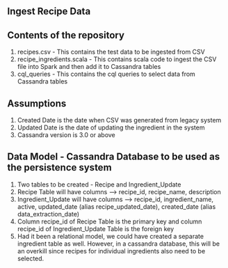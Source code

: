 ## Ingest Recipe Data

## Contents of the repository
1. recipes.csv - This contains the test data to be ingested from CSV
2. recipe_ingredients.scala - This contains scala code to ingest the CSV file into Spark and then add it to Cassandra tables
3. cql_queries - This contains the cql queries to select data from Cassandra tables

## Assumptions
1. Created Date is the date when CSV was generated from legacy system
2. Updated Date is the date of updating the ingredient in the system
3. Cassandra version is 3.0 or above

## Data Model - Cassandra Database to be used as the persistence system
1. Two tables to be created - Recipe and Ingredient_Update
2. Recipe Table will have columns --> recipe_id, recipe_name, description
3. Ingredient_Update will have columns --> recipe_id, ingredient_name, active, updated_date (alias recipe_updated_date), created_date (alias data_extraction_date)
4. Column recipe_id of Recipe Table is the primary key and column recipe_id of Ingredient_Update Table is the foreign key
5. Had it been a relational model, we could have created a separate ingredient table as well. However, in a cassandra database, this will be an overkill since recipes for individual ingredients also need to be selected.

